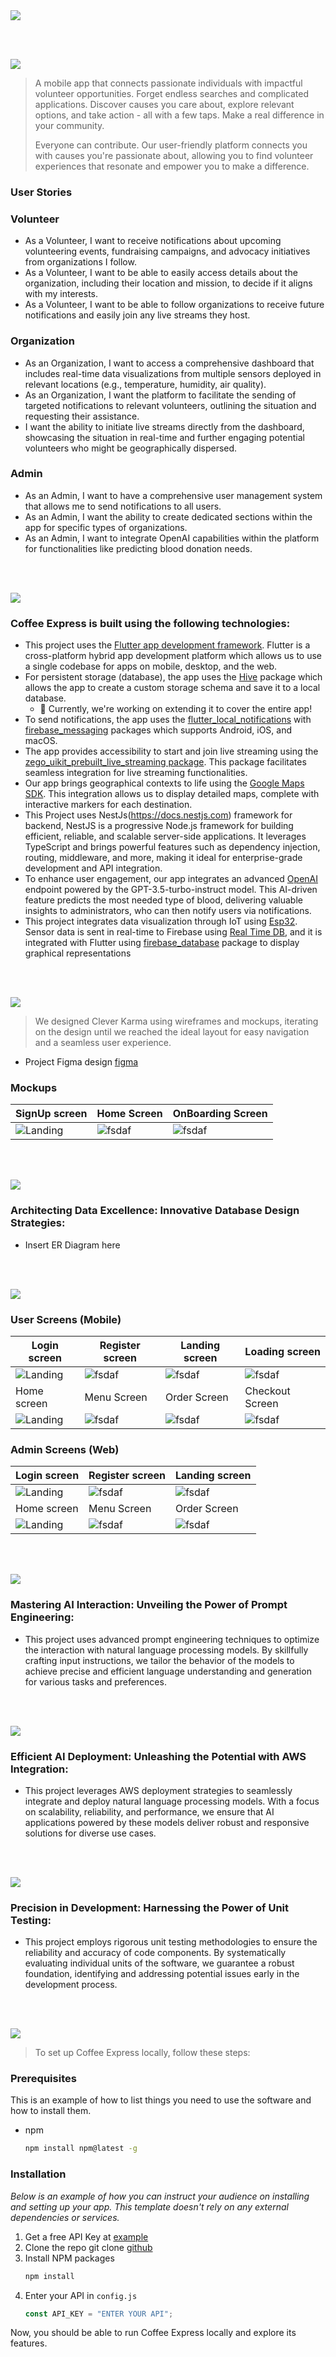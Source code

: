 <img src="./readme/title1.svg"/>

<br><br>

<!-- project philosophy -->
<img src="./readme/title2.svg"/>

> A mobile app that connects passionate individuals with impactful volunteer opportunities. Forget endless searches and complicated applications. Discover causes you care about, explore relevant options, and take action - all with a few taps. Make a real difference in your community.
>
> Everyone can contribute. Our user-friendly platform connects you with causes you're passionate about, allowing you to find volunteer experiences that resonate and empower you to make a difference.

### User Stories

### Volunteer
- As a Volunteer, I want to receive notifications about upcoming volunteering events, fundraising campaigns, and advocacy initiatives from organizations I follow.
- As a Volunteer, I want to be able to easily access details about the organization, including their location and mission, to decide if it aligns with my interests.
- As a Volunteer, I want to be able to follow organizations to receive future notifications and easily join any live streams they host.

### Organization
- As an Organization, I want to access a comprehensive dashboard that includes real-time data visualizations from multiple sensors deployed in relevant locations (e.g., temperature, humidity, air quality).
- As an Organization, I want the platform to facilitate the sending of targeted notifications to relevant volunteers, outlining the situation and requesting their assistance.
- I want the ability to initiate live streams directly from the dashboard, showcasing the situation in real-time and further engaging potential volunteers who might be geographically dispersed.

### Admin
- As an Admin, I want to have a comprehensive user management system that allows me to send notifications to all users.
- As an Admin, I want the ability to create dedicated sections within the app for specific types of organizations.
- As an Admin, I want to integrate OpenAI capabilities within the platform for functionalities like predicting blood donation needs.

<br><br>

<!-- Tech stack -->
<img src="./readme/title3.svg"/>

### Coffee Express is built using the following technologies:

- This project uses the [Flutter app development framework](https://flutter.dev/). Flutter is a cross-platform hybrid app development platform which allows us to use a single codebase for apps on mobile, desktop, and the web.
- For persistent storage (database), the app uses the [Hive](https://hivedb.dev/) package which allows the app to create a custom storage schema and save it to a local database.
   - 🚨 Currently, we're working on extending it to cover the entire app!
- To send  notifications, the app uses the [flutter_local_notifications](https://pub.dev/packages/flutter_local_notifications) with [firebase_messaging](https://pub.dev/packages/firebase_messaging) packages which supports Android, iOS, and macOS.
- The app provides accessibility to start and join live streaming using the [zego_uikit_prebuilt_live_streaming package](https://pub.dev/packages/zego_uikit_prebuilt_live_streaming). This package facilitates seamless integration for live streaming functionalities.
- Our app brings geographical contexts to life using the [Google Maps SDK](https://developers.google.com/maps/documentation). This integration allows us to display detailed maps, complete with interactive markers for each destination.
- This Project uses NestJs(https://docs.nestjs.com) framework for backend, NestJS is a progressive Node.js framework for building efficient, reliable, and scalable server-side applications. It leverages TypeScript and brings powerful features such as dependency injection, routing, middleware, and more, making it ideal for enterprise-grade development and API integration.
- To enhance user engagement, our app integrates an advanced [OpenAI](https://platform.openai.com/docs/introduction) endpoint powered by the GPT-3.5-turbo-instruct model. This AI-driven feature predicts the most needed type of blood, delivering valuable insights to administrators, who can then notify users via notifications.
- This project integrates data visualization through IoT using [Esp32](https://en.wikipedia.org/wiki/ESP32). Sensor data is sent in real-time to Firebase using [Real Time DB](https://firebase.google.com/docs/database), and it is integrated with Flutter using [firebase_database](https://pub.dev/packages/firebase_database) package to display graphical representations


<br><br>

<!-- UI UX -->
<img src="./readme/title4.svg"/>

> We designed Clever Karma using wireframes and mockups, iterating on the design until we reached the ideal layout for easy navigation and a seamless user experience.

- Project Figma design [figma](https://www.figma.com/file/LsuOx5Wnh5YTGSEtrgvz4l/Purrfect-Pals?type=design&node-id=257%3A79&mode=design&t=adzbABt5hbb91ucZ-1)

### Mockups

| SignUp screen                             | Home Screen                           | OnBoarding Screen                          |
| --------------------------------------- | ------------------------------------- | ------------------------------------- |
| ![Landing](./readme/demo/home.png) | ![fsdaf](./readme/demo/signup.png) | ![fsdaf](./readme/demo/onboarding.png) |

<br><br>

<!-- Database Design -->
<img src="./readme/title5.svg"/>

### Architecting Data Excellence: Innovative Database Design Strategies:

- Insert ER Diagram here

<br><br>

<!-- Implementation -->
<img src="./readme/title6.svg"/>

### User Screens (Mobile)

| Login screen                              | Register screen                         | Landing screen                          | Loading screen                          |
| ----------------------------------------- | --------------------------------------- | --------------------------------------- | --------------------------------------- |
| ![Landing](https://placehold.co/900x1600) | ![fsdaf](https://placehold.co/900x1600) | ![fsdaf](https://placehold.co/900x1600) | ![fsdaf](https://placehold.co/900x1600) |
| Home screen                               | Menu Screen                             | Order Screen                            | Checkout Screen                         |
| ![Landing](https://placehold.co/900x1600) | ![fsdaf](https://placehold.co/900x1600) | ![fsdaf](https://placehold.co/900x1600) | ![fsdaf](https://placehold.co/900x1600) |

### Admin Screens (Web)

| Login screen                            | Register screen                       | Landing screen                        |
| --------------------------------------- | ------------------------------------- | ------------------------------------- |
| ![Landing](./readme/demo/1440x1024.png) | ![fsdaf](./readme/demo/1440x1024.png) | ![fsdaf](./readme/demo/1440x1024.png) |
| Home screen                             | Menu Screen                           | Order Screen                          |
| ![Landing](./readme/demo/1440x1024.png) | ![fsdaf](./readme/demo/1440x1024.png) | ![fsdaf](./readme/demo/1440x1024.png) |

<br><br>

<!-- Prompt Engineering -->
<img src="./readme/title7.svg"/>

### Mastering AI Interaction: Unveiling the Power of Prompt Engineering:

- This project uses advanced prompt engineering techniques to optimize the interaction with natural language processing models. By skillfully crafting input instructions, we tailor the behavior of the models to achieve precise and efficient language understanding and generation for various tasks and preferences.

<br><br>

<!-- AWS Deployment -->
<img src="./readme/title8.svg"/>

### Efficient AI Deployment: Unleashing the Potential with AWS Integration:

- This project leverages AWS deployment strategies to seamlessly integrate and deploy natural language processing models. With a focus on scalability, reliability, and performance, we ensure that AI applications powered by these models deliver robust and responsive solutions for diverse use cases.

<br><br>

<!-- Unit Testing -->
<img src="./readme/title9.svg"/>

### Precision in Development: Harnessing the Power of Unit Testing:

- This project employs rigorous unit testing methodologies to ensure the reliability and accuracy of code components. By systematically evaluating individual units of the software, we guarantee a robust foundation, identifying and addressing potential issues early in the development process.

<br><br>

<!-- How to run -->
<img src="./readme/title10.svg"/>

> To set up Coffee Express locally, follow these steps:

### Prerequisites

This is an example of how to list things you need to use the software and how to install them.

- npm
  ```sh
  npm install npm@latest -g
  ```

### Installation

_Below is an example of how you can instruct your audience on installing and setting up your app. This template doesn't rely on any external dependencies or services._

1. Get a free API Key at [example](https://example.com)
2. Clone the repo
   git clone [github](https://github.com/your_username_/Project-Name.git)
3. Install NPM packages
   ```sh
   npm install
   ```
4. Enter your API in `config.js`
   ```js
   const API_KEY = "ENTER YOUR API";
   ```

Now, you should be able to run Coffee Express locally and explore its features.
